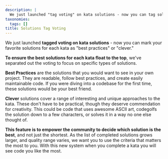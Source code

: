 ```yaml
---
description: |
  We just launched "tag voting" on kata solutions - now you can tag solutions for each kata as "best practices" or "clever".
taxonomies:
  tags: []
title: Solutions Tag Voting
---
```


We just launched **tagged voting on kata solutions** - now you can mark your favorite solutions for each kata as "best practices" or "clever."

**To ensure the best solutions for each kata float to the top**, we've separated out the voting to focus on specific types of solutions. 

**Best Practices** are the solutions that you would want to see in your own project. They are readable, follow best practices, and create easily maintainable code. If you were diving into a codebase for the first time, these solutions would be your best friend.

**Clever** solutions cover a range of interesting and unique approaches to the kata. These don't have to be practical, though they deserve commendation for creativity. This could be code that uses awesome ASCII art, codegolfs the solution down to a few characters, or solves it in a way no one else thought of.

**This feature is to empower the community to decide which solution is the best**, and not just the shortest. As the list of completed solutions grows larger, and quality range varies, we want you to use the criteria that matters the most to you. With this new system when you complete a kata you will see code you like the most.
